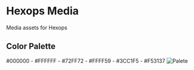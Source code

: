 # Hexops Media
Media assets for Hexops

## Color Palette
#000000 - #FFFFFF - #72FF72 - #FFFF59 - #3CC1F5 - #F53137
![Palete](/color_palette.png)